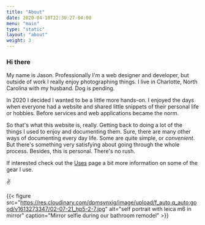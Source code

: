 ```yaml
---
title: "About"
date: 2020-04-10T22:30:27-04:00
menu: "main"
type: "static"
layout: "about"
weight: 3
---
```


### Hi there

My name is Jason. Professionally I'm a web designer and developer, but outside of work I really enjoy photographing things. I live in Charlotte, North Carolina with my husband. Dog is pending.

In 2020 I decided I wanted to be a little more hands-on. I enjoyed the days when everyone had a website and shared little snippets of their personal life or hobbies. Before services and web applications became the norm. 

So that's what this website is, really. Getting back to doing a lot of the things I used to enjoy and documenting them. Sure, there are many other ways of documenting every day life. Some are quite simple, or _convenient_. But there's something very satisfying about going through the whole process. Besides, this is personal. There's no rush.

If interested check out the [Uses](/uses) page a bit more information on some of the gear I use.

✌️

{{< figure src="https://res.cloudinary.com/dpmsynxig/image/upload/f_auto,q_auto:good/v1613273347/02-07-21_hp5-2-7.jpg" alt="self portrait with leica m6 in mirror" caption="Mirror selfie during our bathroom remodel" >}}

